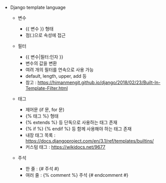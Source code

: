 - Django template language

    - 변수
        - {{ 변수 }} 형태
        - 점(.)으로 속성에 접근

    - 필터
        - {{ 변수|필터:인자 }}
        - 변수의 값을 변환
        - 여려 개의 필터를 연속으로 사용 가능
        - default, length, upper, add 등
        - 참고 : https://himanmengit.github.io/django/2018/02/23/Built-In-Template-Filter.html

    - 태그
        - 제어문 (if 문, for 문)
        - {% 태그 %} 형태
        - {% extends %} 등 단독으로 사용하는 태그 존재
        - {% if %} {% endif %} 등 함께 사용해야 하는 태그 존재
        - 내장 태그 목록 : https://docs.djangoproject.com/en/3.1/ref/templates/builtins/
        - 커스텀 태그 : https://wikidocs.net/9677
        
    - 주석
        - 한 줄 : {# 주석 #}
        - 여러 줄 : {% comment %} 주석 {# endcomment #}
